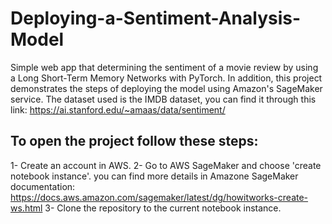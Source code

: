 # Deploying-a-Sentiment-Analysis-Model
Simple web app that determining the sentiment of a movie review by using a Long Short-Term Memory Networks with PyTorch. In addition, this project demonstrates the steps of deploying the model using Amazon's SageMaker service.
The dataset used is the IMDB dataset, you can find it through this link: https://ai.stanford.edu/~amaas/data/sentiment/

To open the project follow these steps:
--------------
1- Create an account in AWS.
2- Go to AWS SageMaker and choose 'create notebook instance'.
you can find more details in Amazone SageMaker documentation: https://docs.aws.amazon.com/sagemaker/latest/dg/howitworks-create-ws.html
3- Clone the repository to the current notebook instance.


